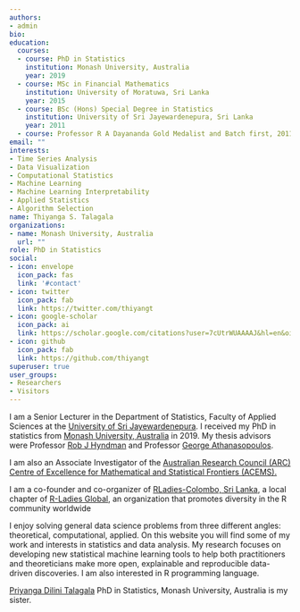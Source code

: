 ```yaml
---
authors:
- admin
bio: 
education:
  courses:
  - course: PhD in Statistics
    institution: Monash University, Australia
    year: 2019
  - course: MSc in Financial Mathematics
    institution: University of Moratuwa, Sri Lanka
    year: 2015
  - course: BSc (Hons) Special Degree in Statistics
    institution: University of Sri Jayewardenepura, Sri Lanka
    year: 2011
  - course: Professor R A Dayananda Gold Medalist and Batch first, 2011
email: ""
interests:
- Time Series Analysis
- Data Visualization
- Computational Statistics
- Machine Learning
- Machine Learning Interpretability
- Applied Statistics
- Algorithm Selection
name: Thiyanga S. Talagala
organizations:
- name: Monash University, Australia
  url: ""
role: PhD in Statistics
social:
- icon: envelope
  icon_pack: fas
  link: '#contact'
- icon: twitter
  icon_pack: fab
  link: https://twitter.com/thiyangt
- icon: google-scholar
  icon_pack: ai
  link: https://scholar.google.com/citations?user=7cUtrWUAAAAJ&hl=en&oi=ao
- icon: github
  icon_pack: fab
  link: https://github.com/thiyangt
superuser: true
user_groups:
- Researchers
- Visitors
---
```



I am a Senior Lecturer in the Department of Statistics, Faculty of Applied Sciences at the [University of Sri Jayewardenepura](http://science.sjp.ac.lk/). I received my PhD in statistics from [Monash University, Australia](https://www.monash.edu/) in 2019. My thesis advisors were Professor [Rob J Hyndman](https://robjhyndman.com/hyndsight/) and Professor [George Athanasopoulos](https://research.monash.edu/en/persons/george-athanasopoulos). 

I am also an Associate Investigator of the [Australian Research Council (ARC) Centre of Excellence for Mathematical and Statistical Frontiers (ACEMS).](https://acems.org.au/home)

I am a co-founder and co-organizer of [RLadies-Colombo, Sri Lanka](https://github.com/thiyangt/covid19srilanka), a local chapter of [R-Ladies Global](https://rladies.org/), an organization that promotes diversity in the R community worldwide

I enjoy solving general data science problems from three different angles: theoretical, computational, applied. On this website you will find some of my work and interests in statistics and data analysis. My research focuses on developing new statistical machine learning tools to help both practitioners and theoreticians make more open, explainable and reproducible data-driven discoveries. I am also interested in R programming language.

[Priyanga Dilini Talagala](https://prital.netlify.com/)  PhD in Statistics, Monash University, Australia is my sister.


